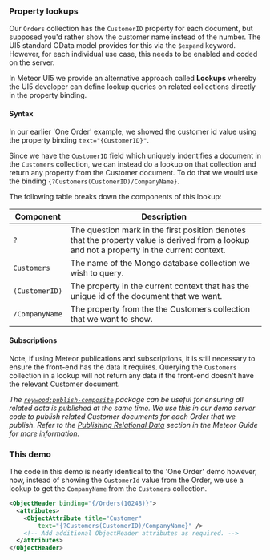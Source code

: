 ### Property lookups

Our `Orders` collection has the `CustomerID` property for each document, but supposed you'd rather show the customer name instead of the number.  The UI5 standard OData model provides for this via the `$expand` keyword.  However, for each individual use case, this needs to be enabled and coded on the server.

In Meteor UI5 we provide an alternative approach called **Lookups** whereby the UI5 developer can define lookup queries on related collections directly in the property binding.

#### Syntax
In our earlier 'One Order' example, we showed the customer id value using the property binding `text="{CustomerID}"`.

Since we have the `CustomerID` field which uniquely indentifies a document in the `Customers` collection, we can instead do a lookup on that collection and return any property from the Customer document. To do that we would use the binding `{?Customers(CustomerID)/CompanyName}`.

The following table breaks down the components of this lookup:

| Component | Description |
| --------- | ----------- |
| `?` | The question mark in the first position denotes that the property value is derived from a lookup and not a property in the current context. |
| `Customers` | The name of the Mongo database collection we wish to query. |
| `(CustomerID)` | The property in the current context that has the unique id of the document that we want. |
| `/CompanyName` | The property from the the Customers collection that we want to show. |

#### Subscriptions
Note, if using Meteor publications and subscriptions, it is still necessary to ensure the front-end has the data it requires.  Querying the `Customers` collection in a lookup will not return any data if the front-end doesn't have the relevant Customer document.  

_The [`reywood:publish-composite`](https://atmospherejs.com/reywood/publish-composite) package can be useful for ensuring all related data is published at the same time.  We use this in our demo server code to publish related Customer documents for each Order that we publish.  Refer to the [Publishing Relational Data](https://guide.meteor.com/data-loading.html#publishing-relations) section in the Meteor Guide for more information._

### This demo

The code in this demo is nearly identical to the 'One Order' demo however, now, instead of showing the `CustomerId` value from the Order, we use a lookup to get the `CompanyName` from the `Customers` collection.
```xml
<ObjectHeader binding="{/Orders(10248)}">
  <attributes>
    <ObjectAttribute title="Customer"
        text="{?Customers(CustomerID)/CompanyName}" />
    <!-- Add additional ObjectHeader attributes as required. -->
  </attributes>
</ObjectHeader>
```
